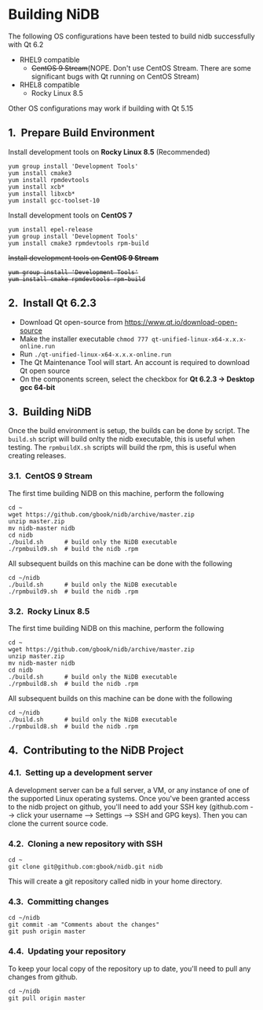 <style
  type="text/css">
h1 { counter-reset: h2counter; }
h2 { counter-reset: h3counter; }
h3 { counter-reset: h4counter; }
h4 { counter-reset: h5counter; }
h5 { counter-reset: h6counter; }
h6 {}

h2:before {
    counter-increment: h2counter;
    content: counter(h2counter) ".\0000a0\0000a0";
}

h3:before {
    counter-increment: h3counter;
    content: counter(h2counter) "." counter(h3counter) ".\0000a0\0000a0";
}

h4:before {
    counter-increment: h4counter;
    content: counter(h2counter) "." counter(h3counter) "." counter(h4counter) ".\0000a0\0000a0";
}

h5:before {
    counter-increment: h5counter;
    content: counter(h2counter) "." counter(h3counter) "." counter(h4counter) "." counter(h5counter) ".\0000a0\0000a0";
}

h6:before {
    counter-increment: h6counter;
    content: counter(h2counter) "." counter(h3counter) "." counter(h4counter) "." counter(h5counter) "." counter(h6counter) ".\0000a0\0000a0";
}
</style>

# Building NiDB
The following OS configurations have been tested to build nidb successfully with Qt 6.2
- RHEL9 compatible
  - <strike>CentOS 9 Stream</strike>(NOPE. Don't use CentOS Stream. There are some significant bugs with Qt running on CentOS Stream)
- RHEL8 compatible
  - Rocky Linux 8.5

Other OS configurations may work if building with Qt 5.15

## Prepare Build Environment
Install development tools on **Rocky Linux 8.5** (Recommended)
```
yum group install 'Development Tools'
yum install cmake3
yum install rpmdevtools
yum install xcb*
yum install libxcb*
yum install gcc-toolset-10
```

Install development tools on **CentOS 7**
```
yum install epel-release
yum group install 'Development Tools'
yum install cmake3 rpmdevtools rpm-build
```

<strike>Install development tools on **CentOS 9 Stream**
```
yum group install 'Development Tools'
yum install cmake rpmdevtools rpm-build
```
</strike>

## Install Qt 6.2.3
   - Download Qt open-source from https://www.qt.io/download-open-source
   - Make the installer executable `chmod 777 qt-unified-linux-x64-x.x.x-online.run`
   - Run `./qt-unified-linux-x64-x.x.x-online.run`
   - The Qt Maintenance Tool will start. An account is required to download Qt open source
   - On the components screen, select the checkbox for **Qt 6.2.3 &rarr; Desktop gcc 64-bit**

## Building NiDB
Once the build environment is setup, the builds can be done by script. The `build.sh` script will build onlty the nidb executable, this is useful when testing. The `rpmbuildX.sh` scripts will build the rpm, this is useful when creating releases.

### CentOS 9 Stream
The first time building NiDB on this machine, perform the following
```
cd ~
wget https://github.com/gbook/nidb/archive/master.zip
unzip master.zip
mv nidb-master nidb
cd nidb
./build.sh      # build only the NiDB executable
./rpmbuild9.sh  # build the nidb .rpm
```
All subsequent builds on this machine can be done with the following
```
cd ~/nidb
./build.sh      # build only the NiDB executable
./rpmbuild9.sh  # build the nidb .rpm
```

### Rocky Linux 8.5
The first time building NiDB on this machine, perform the following
```
cd ~
wget https://github.com/gbook/nidb/archive/master.zip
unzip master.zip
mv nidb-master nidb
cd nidb
./build.sh      # build only the NiDB executable
./rpmbuild8.sh  # build the nidb .rpm
```
All subsequent builds on this machine can be done with the following
```
cd ~/nidb
./build.sh      # build only the NiDB executable
./rpmbuild8.sh  # build the nidb .rpm
```

## Contributing to the NiDB Project
### Setting up a development server
A development server can be a full server, a VM, or any instance of one of the supported Linux operating systems. Once you've been granted access to the nidb project on github, you'll need to add your SSH key (github.com --> click your username --> Settings --> SSH and GPG keys). Then you can clone the current source code.

### Cloning a new repository with SSH
```
cd ~
git clone git@github.com:gbook/nidb.git nidb
```
This will create a git repository called nidb in your home directory.

### Committing changes
```
cd ~/nidb
git commit -am "Comments about the changes"
git push origin master
```

### Updating your repository
To keep your local copy of the repository up to date, you'll need to pull any changes from github.
```
cd ~/nidb
git pull origin master
```
